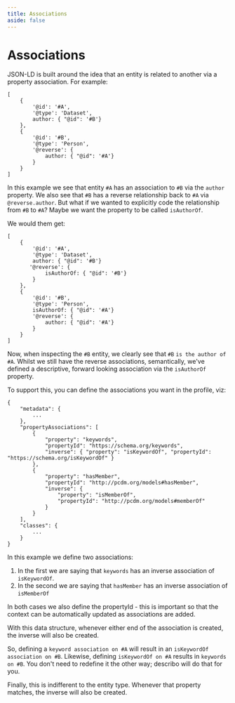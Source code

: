 ```yaml
---
title: Associations
aside: false
---
```


# Associations

JSON-LD is built around the idea that an entity is related to another via a property association.
For example:

```JS
[
    {
        '@id': '#A',
        '@type': 'Dataset',
        author: { "@id": '#B'}
    },
    {
        '@id': '#B',
        '@type': 'Person',
        '@reverse': {
            author: { "@id": '#A'}
        }
    }
]
```

In this example we see that entity `#A` has an association to `#B` via the `author` property. We
also see that `#B` has a reverse relationship back to `#A` via `@reverse.author`. But what if we
wanted to explicitly code the relationship from `#B` to `#A`? Maybe we want the property to be
called `isAuthorOf`.

We would them get:

```JS
[
    {
        '@id': '#A',
        '@type': 'Dataset',
        author: { "@id": '#B'}
       '@reverse': {
            isAuthorOf: { "@id": '#B'}
        }
    },
    {
        '@id': '#B',
        '@type': 'Person',
        isAuthorOf: { "@id": '#A'}
        '@reverse': {
            author: { "@id": '#A'}
        }
    }
]
```

Now, when inspecting the `#B` entity, we clearly see that `#B` `is the author of` `#A`. Whilst we
still have the reverse associations, semantically, we've defined a descriptive, forward looking
association via the `isAuthorOf` property.

To support this, you can define the associations you want in the profile, viz:

```JS
{
    "metadata": {
        ...
    },
    "propertyAssociations": [
        {
            "property": "keywords",
            "propertyId": "https://schema.org/keywords",
            "inverse": { "property": "isKeywordOf", "propertyId": "https://schema.org/isKeywordOf" }
        },
        {
            "property": "hasMember",
            "propertyId": "http://pcdm.org/models#hasMember",
            "inverse": {
                "property": "isMemberOf",
                "propertyId": "http://pcdm.org/models#memberOf"
            }
        }
    ],
    "classes": {
        ...
    }
}
```

In this example we define two associations:

1. In the first we are saying that `keywords` has an inverse association of `isKeywordOf`.
2. In the second we are saying that `hasMember` has an inverse association of `isMemberOf`

In both cases we also define the propertyId - this is important so that the context can be
automatically updated as associations are added.

With this data structure, whenever either end of the association is created, the inverse will also
be created.

So, defining a `keyword association on #A` will result in an `isKeywordOf association on #B`.
Likewise, defining `isKeywordOf on #A` results in `keywords on #B`. You don't need to redefine it
the other way; describo will do that for you.

Finally, this is indifferent to the entity type. Whenever that property matches, the inverse will
also be created.
